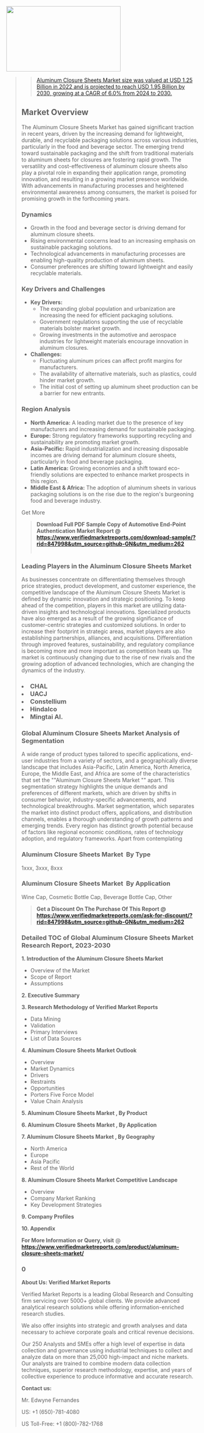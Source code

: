 <img src="https://ffe5etoiles.com/wp-content/uploads/2024/12/MST1-300x171.png" alt="" width="300" height="171" class="alignnone size-medium wp-image-20088" /><blockquote id="" class=""><a href="https://www.verifiedmarketreports.com/download-sample/?rid=870216&utm_source=github-GN&utm_medium=262" target="_blank"><blockquote id="" class=""><a href="https://www.verifiedmarketreports.com/download-sample/?rid=847998&utm_source=github-GN&utm_medium=262" target="_blank">Aluminum Closure Sheets Market size was valued at USD 1.25 Billion in 2022 and is projected to reach USD 1.95 Billion by 2030, growing at a CAGR of 6.0% from 2024 to 2030.</a></blockquote><p><h2>Market Overview</h2><p>The Aluminum Closure Sheets Market has gained significant traction in recent years, driven by the increasing demand for lightweight, durable, and recyclable packaging solutions across various industries, particularly in the food and beverage sector. The emerging trend toward sustainable packaging and the shift from traditional materials to aluminum sheets for closures are fostering rapid growth. The versatility and cost-effectiveness of aluminum closure sheets also play a pivotal role in expanding their application range, promoting innovation, and resulting in a growing market presence worldwide. With advancements in manufacturing processes and heightened environmental awareness among consumers, the market is poised for promising growth in the forthcoming years.</p><h3>Dynamics</h3><ul> <li>Growth in the food and beverage sector is driving demand for aluminum closure sheets.</li> <li>Rising environmental concerns lead to an increasing emphasis on sustainable packaging solutions.</li> <li>Technological advancements in manufacturing processes are enabling high-quality production of aluminum sheets.</li> <li>Consumer preferences are shifting toward lightweight and easily recyclable materials.</li></ul><h3>Key Drivers and Challenges</h3><ul> <li><strong>Key Drivers:</strong> <ul> <li>The expanding global population and urbanization are increasing the need for efficient packaging solutions.</li> <li>Government regulations supporting the use of recyclable materials bolster market growth.</li> <li>Growing investments in the automotive and aerospace industries for lightweight materials encourage innovation in aluminum closures.</li> </ul> </li> <li><strong>Challenges:</strong> <ul> <li>Fluctuating aluminum prices can affect profit margins for manufacturers.</li> <li>The availability of alternative materials, such as plastics, could hinder market growth.</li> <li>The initial cost of setting up aluminum sheet production can be a barrier for new entrants.</li> </ul> </li></ul><h3>Region Analysis</h3><ul> <li><strong>North America:</strong> A leading market due to the presence of key manufacturers and increasing demand for sustainable packaging.</li> <li><strong>Europe:</strong> Strong regulatory frameworks supporting recycling and sustainability are promoting market growth.</li> <li><strong>Asia-Pacific:</strong> Rapid industrialization and increasing disposable incomes are driving demand for aluminum closure sheets, particularly in food and beverage packaging.</li> <li><strong>Latin America:</strong> Growing economies and a shift toward eco-friendly solutions are expected to enhance market prospects in this region.</li> <li><strong>Middle East & Africa:</strong> The adoption of aluminum sheets in various packaging solutions is on the rise due to the region's burgeoning food and beverage industry.</li></ul><p>Get More</p></p><blockquote id="" class=""><strong>Download Full PDF Sample Copy of Automotive End-Point Authentication Market Report @ <a href="https://www.verifiedmarketreports.com/download-sample/?rid=847998&utm_source=github-GN&utm_medium=262" target="_blank">https://www.verifiedmarketreports.com/download-sample/?rid=847998&utm_source=github-GN&utm_medium=262</a></strong><br /><br /></blockquote><h3 id="" class="">Leading Players in the&nbsp;Aluminum Closure Sheets Market </h3><p>As businesses concentrate on differentiating themselves through price strategies, product development, and customer experience, the competitive landscape of the Aluminum Closure Sheets Market is defined by dynamic innovation and strategic positioning. To keep ahead of the competition, players in this market are utilizing data-driven insights and technological innovations. Specialized products have also emerged as a result of the growing significance of customer-centric strategies and customized solutions. In order to increase their footprint in strategic areas, market players are also establishing partnerships, alliances, and acquisitions. Differentiation through improved features, sustainability, and regulatory compliance is becoming more and more important as competition heats up. The market is continuously changing due to the rise of new rivals and the growing adoption of advanced technologies, which are changing the dynamics of the industry.</p><h3 class=""><li>CHAL</li><li> UACJ</li><li> Constellium</li><li> Hindalco</li><li> Mingtai Al.</h3><h3 id="" class="">Global&nbsp;Aluminum Closure Sheets Market Analysis of Segmentation</h3><p id="" class="">A wide range of product types tailored to specific applications, end-user industries from a variety of sectors, and a geographically diverse landscape that includes Asia-Pacific, Latin America, North America, Europe, the Middle East, and Africa are some of the characteristics that set the ""Aluminum Closure Sheets Market "" apart. This segmentation strategy highlights the unique demands and preferences of different markets, which are driven by shifts in consumer behavior, industry-specific advancements, and technological breakthroughs. Market segmentation, which separates the market into distinct product offers, applications, and distribution channels, enables a thorough understanding of growth patterns and emerging trends. Every region has distinct growth potential because of factors like regional economic conditions, rates of technology adoption, and regulatory frameworks. Apart from contemplating</p><h3 id="" class="">Aluminum Closure Sheets Market &nbsp;By Type</h3><p>1xxx, 3xxx, 8xxx</p><h3 id="" class="">Aluminum Closure Sheets Market &nbsp;By Application</h3><p class="">Wine Cap, Cosmetic Bottle Cap, Beverage Bottle Cap, Other</p><blockquote id="" class=""><strong>Get a Discount On The Purchase Of This Report @ <a href="https://www.verifiedmarketreports.com/download-sample/?rid=847998&utm_source=github-GN&utm_medium=262" target="_blank">https://www.verifiedmarketreports.com/ask-for-discount/?rid=847998&utm_source=github-GN&utm_medium=262</a></strong></blockquote><h3 id="" class="">Detailed TOC of Global Aluminum Closure Sheets Market Research Report, 2023-2030</h3><p id="" class=""><strong>1. Introduction of the Aluminum Closure Sheets Market </strong></p><ul><li>Overview of the Market</li><li>Scope of Report</li><li>Assumptions</li></ul><p id="" class=""><strong>2. Executive Summary</strong></p><p id="" class=""><strong>3. Research Methodology of Verified Market Reports</strong></p><ul><li>Data Mining</li><li>Validation</li><li>Primary Interviews</li><li>List of Data Sources</li></ul><p id="" class=""><strong>4. Aluminum Closure Sheets Market Outlook</strong></p><ul><li>Overview</li><li>Market Dynamics</li><li>Drivers</li><li>Restraints</li><li>Opportunities</li><li>Porters Five Force Model</li><li>Value Chain Analysis</li></ul><p id="" class=""><strong>5. Aluminum Closure Sheets Market , By Product</strong></p><p id="" class=""><strong>6. Aluminum Closure Sheets Market , By Application</strong></p><p id="" class=""><strong>7. Aluminum Closure Sheets Market , By Geography</strong></p><ul><li>North America</li><li>Europe</li><li>Asia Pacific</li><li>Rest of the World</li></ul><p id="" class=""><strong>8. Aluminum Closure Sheets Market Competitive Landscape</strong></p><ul><li>Overview</li><li>Company Market Ranking</li><li>Key Development Strategies</li></ul><p id="" class=""><strong>9. Company Profiles</strong></p><p id="" class=""><strong>10. Appendix</strong></p><p><strong>For More Information or Query, visit</strong>&nbsp;@ <strong><a href="https://www.verifiedmarketreports.com/product/aluminum-closure-sheets-market/" target="_blank">https://www.verifiedmarketreports.com/product/aluminum-closure-sheets-market/</a></strong></p><h3 id="" class="">0</h3><p id="" class=""><strong>About Us: Verified Market Reports</strong></p><p id="" class="">Verified Market Reports is a leading Global Research and Consulting firm servicing over 5000+ global clients. We provide advanced analytical research solutions while offering information-enriched research studies.</p><p id="" class="">We also offer insights into strategic and growth analyses and data necessary to achieve corporate goals and critical revenue decisions.</p><p id="" class="">Our 250 Analysts and SMEs offer a high level of expertise in data collection and governance using industrial techniques to collect and analyze data on more than 25,000 high-impact and niche markets. Our analysts are trained to combine modern data collection techniques, superior research methodology, expertise, and years of collective experience to produce informative and accurate research.</p><p id="" class=""><strong>Contact us:</strong></p><p id="" class="">Mr. Edwyne Fernandes</p><p id="" class="">US: +1 (650)-781-4080</p><p id="" class="">US Toll-Free: +1 (800)-782-1768</p>
